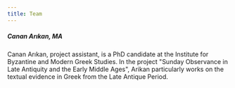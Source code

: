 ```yaml
---
title: Team
---
```

##### Canan Arıkan, MA

Canan Arıkan, project assistant, is a PhD candidate at the Institute for Byzantine and Modern Greek Studies. In the project "Sunday Observance in Late Antiquity and the Early Middle Ages", Arikan particularly works on the textual evidence in Greek from the Late Antique Period.